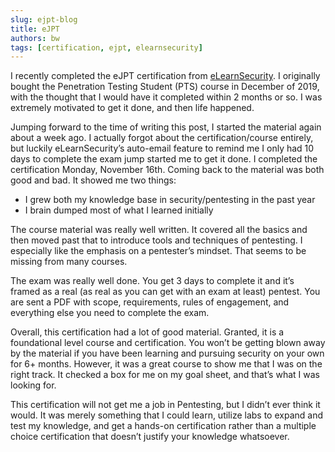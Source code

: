 ```yaml
---
slug: ejpt-blog
title: eJPT
authors: bw
tags: [certification, ejpt, elearnsecurity]
---
```


I recently completed the eJPT certification from [eLearnSecurity][els]. I originally bought the Penetration Testing Student (PTS) course in December of 2019, with the thought that I would have it completed within 2 months or so. I was extremely motivated to get it done, and then life happened.
<!-- truncate -->

Jumping forward to the time of writing this post, I started the material again about a week ago. I actually forgot about the certification/course entirely, but luckily eLearnSecurity’s auto-email feature to remind me I only had 10 days to complete the exam jump started me to get it done. I completed the certification Monday, November 16th. Coming back to the material was both good and bad. It showed me two things:

- I grew both my knowledge base in security/pentesting in the past year
- I brain dumped most of what I learned initially

The course material was really well written. It covered all the basics and then moved past that to introduce tools and techniques of pentesting. I especially like the emphasis on a pentester’s mindset. That seems to be missing from many courses.

The exam was really well done. You get 3 days to complete it and it’s framed as a real (as real as you can get with an exam at least) pentest. You are sent a PDF with scope, requirements, rules of engagement, and everything else you need to complete the exam.

Overall, this certification had a lot of good material. Granted, it is a foundational level course and certification. You won’t be getting blown away by the material if you have been learning and pursuing security on your own for 6+ months. However, it was a great course to show me that I was on the right track. It checked a box for me on my goal sheet, and that’s what I was looking for.

This certification will not get me a job in Pentesting, but I didn’t ever think it would. It was merely something that I could learn, utilize labs to expand and test my knowledge, and get a hands-on certification rather than a multiple choice certification that doesn’t justify your knowledge whatsoever.

[els]: https://security.ine.com